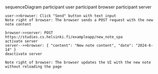 sequenceDiagram
    participant user
    participant browser
    participant server

    user->>browser: Click "Send" button with text input
    Note right of browser: The browser sends a POST request with the new note content

    browser->>server: POST https://studies.cs.helsinki.fi/exampleapp/new_note_spa
    activate server
    server-->>browser: { "content": "New note content", "date": "2024-6-14" }
    deactivate server

    Note right of browser: The browser updates the UI with the new note without reloading the page
